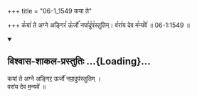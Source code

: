 +++
title = "06-1_1549 कया ते"

+++
क꣡या꣢ ते अग्ने अङ्गिर꣣ ऊ꣡र्जो꣢ नपा꣣दु꣡प꣢स्तुतिम्। व꣡रा꣢य देव म꣣न्य꣡वे꣢ ॥ 06-1:1549 ॥

<div class="js_include" newlevelforh1="2" title="विश्वास-शाकल-प्रस्तुतिः" unfilled url="/vedAH_Rk/shAkalam/saMhitA/vishvAsa-prastutiH/08/084/04_kayA_te.md">
<details open><summary><h2>विश्वास-शाकल-प्रस्तुतिः ...{Loading}...</h2></summary>


कया॑ ते अग्ने अङ्गिर॒ ऊर्जो॑ नपा॒दुप॑स्तुतिम् ।  
वरा॑य देव म॒न्यवे॑ ॥

</details>
</div>